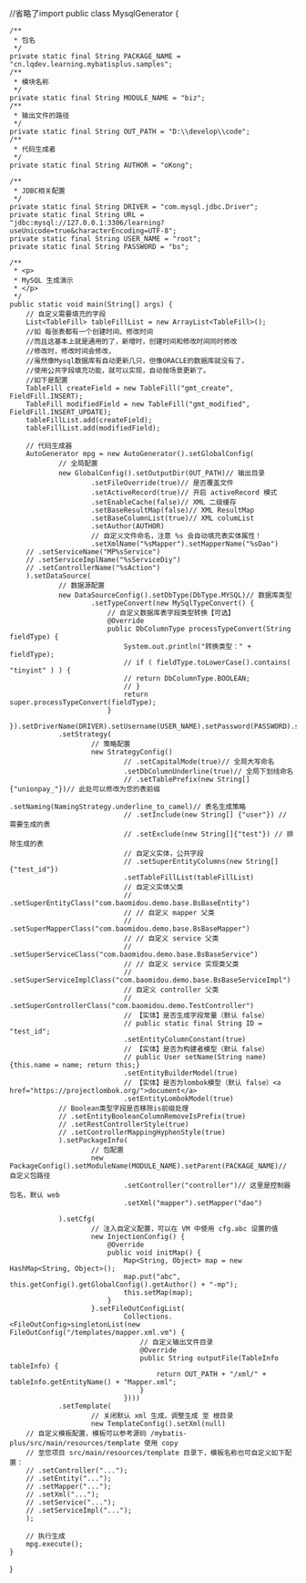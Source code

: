//省略了import
public class MysqlGenerator {

    /**
     * 包名
     */
    private static final String PACKAGE_NAME = "cn.lqdev.learning.mybatisplus.samples";
    /**
     * 模块名称
     */
    private static final String MODULE_NAME = "biz";
    /**
     * 输出文件的路径
     */
    private static final String OUT_PATH = "D:\\develop\\code";
    /**
     * 代码生成者
     */
    private static final String AUTHOR = "oKong";

    /**
     * JDBC相关配置
     */
    private static final String DRIVER = "com.mysql.jdbc.Driver";
    private static final String URL = "jdbc:mysql://127.0.0.1:3306/learning?useUnicode=true&characterEncoding=UTF-8";
    private static final String USER_NAME = "root";
    private static final String PASSWORD = "bs";

    /**
     * <p>
     * MySQL 生成演示
     * </p>
     */
    public static void main(String[] args) {
        // 自定义需要填充的字段
        List<TableFill> tableFillList = new ArrayList<TableFill>();
        //如 每张表都有一个创建时间、修改时间
        //而且这基本上就是通用的了，新增时，创建时间和修改时间同时修改
        //修改时，修改时间会修改，
        //虽然像Mysql数据库有自动更新几只，但像ORACLE的数据库就没有了，
        //使用公共字段填充功能，就可以实现，自动按场景更新了。
        //如下是配置
        TableFill createField = new TableFill("gmt_create", FieldFill.INSERT); 
        TableFill modifiedField = new TableFill("gmt_modified", FieldFill.INSERT_UPDATE); 
        tableFillList.add(createField);
        tableFillList.add(modifiedField);
        
        // 代码生成器
        AutoGenerator mpg = new AutoGenerator().setGlobalConfig(
                // 全局配置
                new GlobalConfig().setOutputDir(OUT_PATH)// 输出目录
                        .setFileOverride(true)// 是否覆盖文件
                        .setActiveRecord(true)// 开启 activeRecord 模式
                        .setEnableCache(false)// XML 二级缓存
                        .setBaseResultMap(false)// XML ResultMap
                        .setBaseColumnList(true)// XML columList
                        .setAuthor(AUTHOR)
                        // 自定义文件命名，注意 %s 会自动填充表实体属性！
                        .setXmlName("%sMapper").setMapperName("%sDao")
        // .setServiceName("MP%sService")
        // .setServiceImplName("%sServiceDiy")
        // .setControllerName("%sAction")
        ).setDataSource(
                // 数据源配置
                new DataSourceConfig().setDbType(DbType.MYSQL)// 数据库类型
                        .setTypeConvert(new MySqlTypeConvert() {
                            // 自定义数据库表字段类型转换【可选】
                            @Override
                            public DbColumnType processTypeConvert(String fieldType) {
                                System.out.println("转换类型：" + fieldType);
                                // if ( fieldType.toLowerCase().contains( "tinyint" ) ) {
                                // return DbColumnType.BOOLEAN;
                                // }
                                return super.processTypeConvert(fieldType);
                            }
                        }).setDriverName(DRIVER).setUsername(USER_NAME).setPassword(PASSWORD).setUrl(URL))
                .setStrategy(
                        // 策略配置
                        new StrategyConfig()
                                // .setCapitalMode(true)// 全局大写命名
                                .setDbColumnUnderline(true)// 全局下划线命名
                                // .setTablePrefix(new String[]{"unionpay_"})// 此处可以修改为您的表前缀
                                .setNaming(NamingStrategy.underline_to_camel)// 表名生成策略
                                // .setInclude(new String[] {"user"}) // 需要生成的表
                                // .setExclude(new String[]{"test"}) // 排除生成的表
                                // 自定义实体，公共字段
                                // .setSuperEntityColumns(new String[]{"test_id"})
                                .setTableFillList(tableFillList)
                                // 自定义实体父类
                                // .setSuperEntityClass("com.baomidou.demo.base.BsBaseEntity")
                                // // 自定义 mapper 父类
                                // .setSuperMapperClass("com.baomidou.demo.base.BsBaseMapper")
                                // // 自定义 service 父类
                                // .setSuperServiceClass("com.baomidou.demo.base.BsBaseService")
                                // // 自定义 service 实现类父类
                                // .setSuperServiceImplClass("com.baomidou.demo.base.BsBaseServiceImpl")
                                // 自定义 controller 父类
                                // .setSuperControllerClass("com.baomidou.demo.TestController")
                                // 【实体】是否生成字段常量（默认 false）
                                // public static final String ID = "test_id";
                                .setEntityColumnConstant(true)
                                // 【实体】是否为构建者模型（默认 false）
                                // public User setName(String name) {this.name = name; return this;}
                                .setEntityBuilderModel(true)
                                // 【实体】是否为lombok模型（默认 false）<a href="https://projectlombok.org/">document</a>
                                .setEntityLombokModel(true)
                // Boolean类型字段是否移除is前缀处理
                // .setEntityBooleanColumnRemoveIsPrefix(true)
                // .setRestControllerStyle(true)
                // .setControllerMappingHyphenStyle(true)
                ).setPackageInfo(
                        // 包配置
                        new PackageConfig().setModuleName(MODULE_NAME).setParent(PACKAGE_NAME)// 自定义包路径
                                .setController("controller")// 这里是控制器包名，默认 web
                                .setXml("mapper").setMapper("dao")

                ).setCfg(
                        // 注入自定义配置，可以在 VM 中使用 cfg.abc 设置的值
                        new InjectionConfig() {
                            @Override
                            public void initMap() {
                                Map<String, Object> map = new HashMap<String, Object>();
                                map.put("abc", this.getConfig().getGlobalConfig().getAuthor() + "-mp");
                                this.setMap(map);
                            }
                        }.setFileOutConfigList(
                                Collections.<FileOutConfig>singletonList(new FileOutConfig("/templates/mapper.xml.vm") {
                                    // 自定义输出文件目录
                                    @Override
                                    public String outputFile(TableInfo tableInfo) {
                                        return OUT_PATH + "/xml/" + tableInfo.getEntityName() + "Mapper.xml";
                                    }
                                })))
                .setTemplate(
                        // 关闭默认 xml 生成，调整生成 至 根目录
                        new TemplateConfig().setXml(null)
        // 自定义模板配置，模板可以参考源码 /mybatis-plus/src/main/resources/template 使用 copy
        // 至您项目 src/main/resources/template 目录下，模板名称也可自定义如下配置：
        // .setController("...");
        // .setEntity("...");
        // .setMapper("...");
        // .setXml("...");
        // .setService("...");
        // .setServiceImpl("...");
        );

        // 执行生成
        mpg.execute();
    }

}